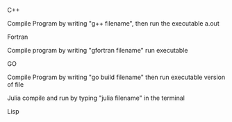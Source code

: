 C++

Compile Program by writing "g++ filename",
then run the executable a.out

Fortran

Compile program by writing "gfortran filename"
run executable

GO

Compile Program by writing "go build filename"
then run executable version of file


Julia
compile and run by typing "julia filename" in the terminal


Lisp
